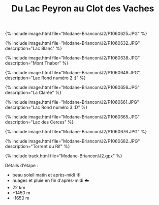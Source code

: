 ﻿---
title: "Du Lac Peyron au Clot des Vaches"
permalink: /Modane-Briancon/J2/
sidebar:
  nav: "modane_briancon"
enable_tracks: true
---

{% include image.html file="Modane-Briancon/J2/P1060625.JPG" %}

{% include image.html file="Modane-Briancon/J2/P1060632.JPG" description="Lac Blanc" %}

{% include image.html file="Modane-Briancon/J2/P1060638.JPG" description="Mont Thabor" %}

{% include image.html file="Modane-Briancon/J2/P1060649.JPG" description="Lac Rond numéro 2 :)" %}

{% include image.html file="Modane-Briancon/J2/P1060656.JPG" description="La Clarée" %}

{% include image.html file="Modane-Briancon/J2/P1060661.JPG" description="Lac Rond numéro 3 :D" %}

{% include image.html file="Modane-Briancon/J2/P1060665.JPG" description="Lac des Cerces" %}

{% include image.html file="Modane-Briancon/J2/P1060676.JPG" %}

{% include image.html file="Modane-Briancon/J2/P1060682.JPG" description="Torrent du Rif" %}

{% include track.html file="Modane-Briancon/J2.gpx" %}

Détails d'étape :
* beau soleil matin et après-midi :sunny:
* nuages et pluie en fin d'après-midi :cloud:
* 22 km
* +1450 m
* -1650 m
